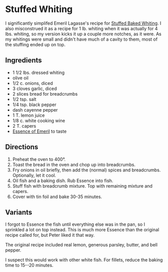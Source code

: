 # Stuffed Whiting

I significantly simplifed Emeril Lagasse's recipe for [Stuffed Baked Whiting](https://www.emerils.com/126198/stuffed-baked-whiting).  I also misconstrued it as a recipe for 1 lb. whiting when it was actually for 4 lbs. whiting, so my version kicks it up a couple more notches, as it were.  As my whitings were small and didn't have much of a cavity to them, most of the stuffing ended up on top.

## Ingredients

* 1 1/2 lbs. dressed whiting
* olive oil
* 1/2 c. onions, diced
* 3 cloves garlic, diced
* 2 slices bread for breadcrumbs
* 1/2 tsp. salt
* 1/4 tsp. black pepper
* dash cayenne pepper
* 1 T. lemon juice
* 1/8 c. white cooking wine
* 2 T. capers
* [Essence of Emeril](../appetizers/emeril.md) to taste

## Directions

1. Preheat the oven to 400°.
2. Toast the bread in the oven and chop up into breadcrumbs.
3. Fry onions in oil briefly, then add the (normal) spices and breadcrumbs.  Optionally, let it cool.
4. Oil fish and a baking dish.  Rub Essence into fish.
5. Stuff fish with breadcrumb mixture.  Top with remaining mixture and capers.
6. Cover with tin foil and bake 30-35 minutes.

## Variants

I forgot to Essence the fish until everything else was in the pan, so I sprinkled a lot on top instead.  This is much more Essence than the original recipe called for, but Peter liked it that way.

The original recipe included real lemon, generous parsley, butter, and bell pepper.

I suspect this would work with other white fish.  For fillets, reduce the baking time to 15--20 minutes.
